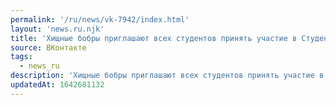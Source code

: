 ```yaml
---
permalink: '/ru/news/vk-7942/index.html'
layout: 'news.ru.njk'
title: 'Хищные бобры приглашают всех студентов принять участие в Студенческой спортивной ночи.'
source: ВКонтакте
tags:
  - news_ru
description: 'Хищные бобры приглашают всех студентов принять участие в Студенческой спортивной ночи.'
updatedAt: 1642681132
---
```

